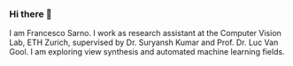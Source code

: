 ### Hi there 👋

I am Francesco Sarno. I work as research assistant at the Computer Vision Lab, ETH Zurich, supervised by Dr. Suryansh Kumar and Prof. Dr. Luc Van Gool. I am exploring view synthesis and automated machine learning fields.

<!--
**francescosarno/francescosarno** is a ✨ _special_ ✨ repository because its `README.md` (this file) appears on your GitHub profile.

Here are some ideas to get you started:

- 🔭 I’m currently working on ...
- 🌱 I’m currently learning ...
- 👯 I’m looking to collaborate on ...
- 🤔 I’m looking for help with ...
- 💬 Ask me about ...
- 📫 How to reach me: ...
- 😄 Pronouns: ...
- ⚡ Fun fact: ...
-->
